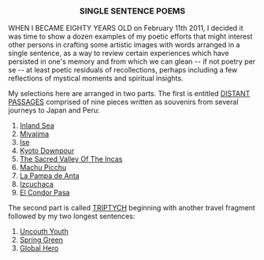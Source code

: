 <script>
  import { stores } from '@sapper/app';
  import Links from 'LinksList.svelte';

  const { page } = stores();
  const currentPath = $page.path.endsWith('/') ? $page.path : $page.path + '/';
  const distantPassagesPath = `${currentPath}distant-passages`
  const triptychPath = `${currentPath}triptych`
</script>

<h3 style="text-align: center;">SINGLE SENTENCE POEMS</h3> 
<p>
WHEN I BECAME EIGHTY YEARS OLD on February 11th 2011,
I decided it was time to show a dozen examples of my poetic efforts that might interest other persons in crafting some artistic images with words arranged in a single sentence, as a way to review certain experiences which have persisted in one's memory and from which we can glean -- if not poetry per se -- at least poetic residuals of recollections, perhaps including a few reflections of mystical moments and spiritual insights. 

My selections here are arranged in two
parts. The first is entitled <a href="{distantPassagesPath}">DISTANT PASSAGES</a> comprised of nine pieces written
as souvenirs from several journeys to Japan and Peru: 

1. <a href="{distantPassagesPath}/inland-sea">Inland Sea</a>
1. <a href="{distantPassagesPath}/miyajima">Miyajima</a> 
1. <a href="{distantPassagesPath}/ise">Ise</a>
1. <a href="{distantPassagesPath}/kyoto-downpour">Kyoto Downpour </a>
1. <a href="{distantPassagesPath}/the-sacred-valley-of-the-incas">The Sacred Valley Of The Incas </a>
1. <a href="{distantPassagesPath}/machu-picchu">Machu Picchu </a>
1. <a href="{distantPassagesPath}/la-pampa-de-anta">La Pampa de Anta</a>
1. <a href="{distantPassagesPath}/izcuchaca">Izcuchaca </a>
1. <a href="{distantPassagesPath}/el-condor-pasa">El Condor Pasa </a>

The second part is called <a href="{triptychPath}">TRIPTYCH</a> beginning with
another travel fragment followed by my two longest sentences: 

1. <a href="{triptychPath}/uncouth-youth">Uncouth Youth</a>
1. <a href="{triptychPath}/spring-green">Spring Green</a> 
1. <a href="{triptychPath}/global-hero">Global Hero</a>
